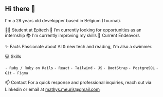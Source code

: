 ## Hi there 👋

I'm a 28 years old developper based in Belgium (Tournai).

🧑‍🏫 Student at Epitech
🔭 I’m currently looking for opportunities as an internship 
📚 I'm currently improving my skills
🔭 Current Endeavors

✨ Facts
Passionate about AI & new tech and reading, I'm also a swimmer.

💻 Skills

`- Ruby / Ruby on Rails`
`- React`
`- Tailwind`
`- JS`
`- BootStrap`
`- PostgreSQL`
`- Git`
`- Figma`

📫 Contact
For a quick response and professional inquiries, reach out via Linkedin or email at mathys.meuris@gmail.com
